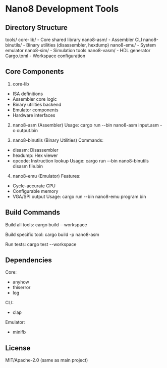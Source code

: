 # Nano8 Development Tools

## Directory Structure

tools/
core-lib/          - Core shared library
nano8-asm/         - Assembler CLI
nano8-binutils/    - Binary utilities (disassembler, hexdump)
nano8-emu/         - System emulator
nano8-sim/         - Simulation tools
nano8-vasm/        - HDL generator
Cargo.toml         - Workspace configuration

## Core Components

1. core-lib
- ISA definitions
- Assembler core logic
- Binary utilities backend
- Emulator components
- Hardware interfaces

2. nano8-asm (Assembler)
Usage: cargo run --bin nano8-asm input.asm -o output.bin

3. nano8-binutils (Binary Utilities)
Commands:
- disasm: Disassembler
- hexdump: Hex viewer
- opcode: Instruction lookup
Usage: cargo run --bin nano8-binutils disasm file.bin

4. nano8-emu (Emulator)
Features:
- Cycle-accurate CPU
- Configurable memory
- VGA/SPI output
Usage: cargo run --bin nano8-emu program.bin

## Build Commands

Build all tools:
cargo build --workspace

Build specific tool:
cargo build -p nano8-asm

Run tests:
cargo test --workspace

## Dependencies

Core:
- anyhow
- thiserror
- log

CLI:
- clap

Emulator:
- minifb

## License

MIT/Apache-2.0 (same as main project)